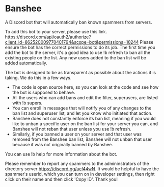 # Banshee
A Discord bot that will automatically ban known spammers from servers.

To add this bot to your server, please use this link.
https://discord.com/api/oauth2/authorize?client_id=862520009770401794&scope=bot&permissions=10244
Please ensure the bot has the correct permissions to do its job.
The first time you add the bot to the server, it's a good idea to use !b refresh to ban all the existing people on the list. Any new users added to the ban list will be added automatically.

The bot is designed to be as transparent as possible about the actions it is taking. We do this in a few ways.
- The code is open source here, so you can look at the code and see how the bot is supposed to behave.
- All the users who can add bans and edit the filter, superusers, are listed with !b supers.
- You can enroll in messages that will notify you of any changes to the ban list and superuser list, and let you know who initiated that action.
- Banshee does not constantly enforce its ban list, meaning if you would like to unban a specific user on the ban list for your server you can, and Banshee will not reban that user unless you use !b refresh.
- Similarly, if you banned a user on your server and that user was removed from the Banshee ban list, Banshee will not unban that user because it was not originally banned by Banshee.

You can use !b help for more information about the bot.

Please remember to report any spammers to the admininstrators of the directory server https://discord.gg/ucf44wN.
It would be helpful to have the spammer's userid, which you can turn on in developer settings, then right click on their name and then click 'Copy ID'. Thank you!
